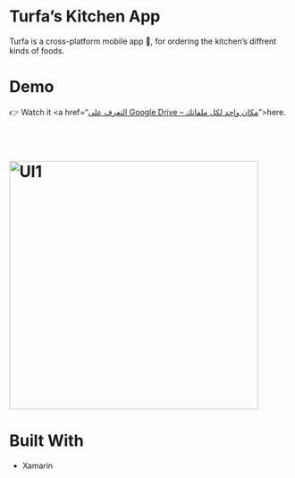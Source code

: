 # Turfa’s Kitchen App
Turfa is a cross-platform mobile app 📱, for ordering the kitchen’s diffrent kinds of foods.

# Demo 
👉 Watch it <a href=“[التعرف على Google Drive – مكان واحد لكل ملفاتك](https://drive.google.com/file/d/1dJ0GYlwTZ9dJdxdoha48kC7HBVDyuCaq/view?usp=sharing)”>here</a>.
<br>

<h1 align=“center”>
<br>
<img width="445" alt="UI1" src="https://user-images.githubusercontent.com/44033025/59153104-f6928d00-8a5a-11e9-9718-d102feeef22d.png">
</h1>

# Built With 
* Xamarin 

